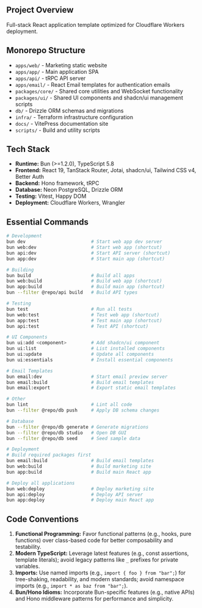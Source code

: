 ## Project Overview

Full-stack React application template optimized for Cloudflare Workers deployment.

## Monorepo Structure

- `apps/web/` - Marketing static website
- `apps/app/` - Main application SPA
- `apps/api/` - tRPC API server
- `apps/email/` - React Email templates for authentication emails
- `packages/core/` - Shared core utilities and WebSocket functionality
- `packages/ui/` - Shared UI components and shadcn/ui management scripts
- `db/` - Drizzle ORM schemas and migrations
- `infra/` - Terraform infrastructure configuration
- `docs/` - VitePress documentation site
- `scripts/` - Build and utility scripts

## Tech Stack

- **Runtime:** Bun (>=1.2.0), TypeScript 5.8
- **Frontend:** React 19, TanStack Router, Jotai, shadcn/ui, Tailwind CSS v4, Better Auth
- **Backend:** Hono framework, tRPC
- **Database:** Neon PostgreSQL, Drizzle ORM
- **Testing:** Vitest, Happy DOM
- **Deployment:** Cloudflare Workers, Wrangler

## Essential Commands

```bash
# Development
bun dev                        # Start web app dev server
bun web:dev                    # Start web app (shortcut)
bun api:dev                    # Start API server (shortcut)
bun app:dev                    # Start main app (shortcut)

# Building
bun build                      # Build all apps
bun web:build                  # Build web app (shortcut)
bun app:build                  # Build main app (shortcut)
bun --filter @repo/api build   # Build API types

# Testing
bun test                       # Run all tests
bun web:test                   # Test web app (shortcut)
bun app:test                   # Test main app (shortcut)
bun api:test                   # Test API (shortcut)

# UI Components
bun ui:add <component>         # Add shadcn/ui component
bun ui:list                    # List installed components
bun ui:update                  # Update all components
bun ui:essentials              # Install essential components

# Email Templates
bun email:dev                  # Start email preview server
bun email:build                # Build email templates
bun email:export               # Export static email templates

# Other
bun lint                       # Lint all code
bun --filter @repo/db push     # Apply DB schema changes

# Database
bun --filter @repo/db generate # Generate migrations
bun --filter @repo/db studio   # Open DB GUI
bun --filter @repo/db seed     # Seed sample data

# Deployment
# Build required packages first
bun email:build                # Build email templates
bun web:build                  # Build marketing site
bun app:build                  # Build main React app

# Deploy all applications
bun web:deploy                 # Deploy marketing site
bun api:deploy                 # Deploy API server
bun app:deploy                 # Deploy main React app
```

## Code Conventions

1. **Functional Programming:** Favor functional patterns (e.g., hooks, pure functions) over class-based code for better composability and testability.
2. **Modern TypeScript:** Leverage latest features (e.g., const assertions, template literals); avoid legacy patterns like `_` prefixes for private variables.
3. **Imports:** Use named imports (e.g., `import { foo } from "bar";`) for tree-shaking, readability, and modern standards; avoid namespace imports (e.g., `import * as baz from "bar";`).
4. **Bun/Hono Idioms:** Incorporate Bun-specific features (e.g., native APIs) and Hono middleware patterns for performance and simplicity.
